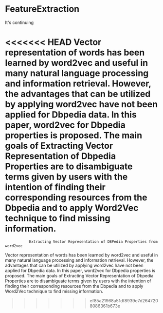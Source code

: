 # FeatureExtraction
It's continuing

<<<<<<< HEAD
Vector representation of words has been learned by word2vec and useful in many natural language processing and information retrieval. However, the advantages that can be utilized by applying word2vec have not been applied for Dbpedia data. In this paper, word2vec for Dbpedia properties is proposed. The main goals of Extracting Vector Representation of Dbpedia Properties are to 
disambiguate terms given by users with the intention of finding their corresponding resources from
the Dbpedia and to apply Word2Vec technique to find missing information.
=======
               Extracting Vector Representation of DBPedia Properties from word2vec
Vector representation of words has been learned by word2vec and useful in many natural language processing and information retrieval. However, the advantages that can be utilized by applying word2vec have not been applied for Dbpedia data. In this paper, word2vec for Dbpedia properties is proposed. The main goals of Extracting Vector Representation of Dbpedia Properties are to disambiguate terms given by users with the intention of finding their corresponding resources from the Dbpedia and to apply Word2Vec technique to find missing information.
>>>>>>> ef85a21968a51df8939e7d2647208086361b673e
